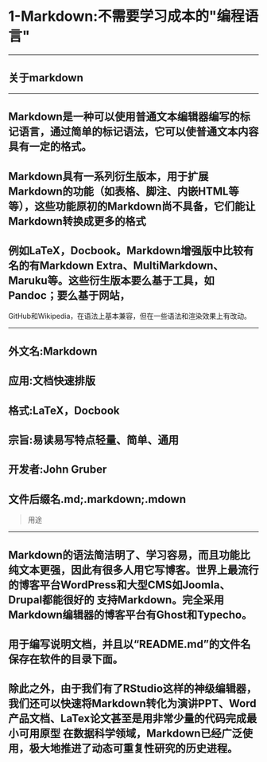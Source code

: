 # 1-Markdown:不需要学习成本的"编程语言"
---
## 关于markdown
---
Markdown是一种可以使用普通文本编辑器编写的标记语言，通过简单的标记语法，它可以使普通文本内容具有一定的格式。
---
Markdown具有一系列衍生版本，用于扩展Markdown的功能（如表格、脚注、内嵌HTML等等），这些功能原初的Markdown尚不具备，它们能让Markdown转换成更多的格式
---
例如LaTeX，Docbook。Markdown增强版中比较有名的有Markdown Extra、MultiMarkdown、 Maruku等。这些衍生版本要么基于工具，如Pandoc；要么基于网站，
---
GitHub和Wikipedia，在语法上基本兼容，但在一些语法和渲染效果上有改动。

---
外文名:Markdown
---
应用:文档快速排版
---
格式:LaTeX，Docbook
---
宗旨:易读易写特点轻量、简单、通用
---
开发者:John Gruber
---
文件后缀名.md;.markdown;.mdown
---
> 用途
---
Markdown的语法简洁明了、学习容易，而且功能比纯文本更强，因此有很多人用它写博客。世界上最流行的博客平台WordPress和大型CMS如Joomla、Drupal都能很好的
支持Markdown。完全采用Markdown编辑器的博客平台有Ghost和Typecho。
---
用于编写说明文档，并且以“README.md”的文件名保存在软件的目录下面。
---
除此之外，由于我们有了RStudio这样的神级编辑器，我们还可以快速将Markdown转化为演讲PPT、Word产品文档、LaTex论文甚至是用非常少量的代码完成最小可用原型
在数据科学领域，Markdown已经广泛使用，极大地推进了动态可重复性研究的历史进程。
---
